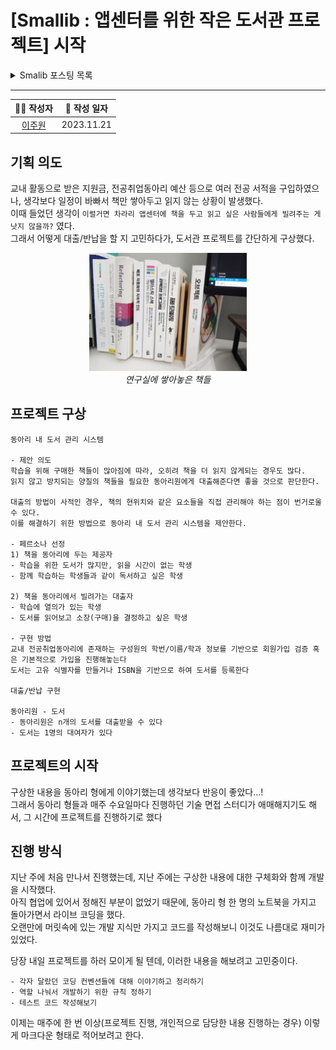 # [Smallib : 앱센터를 위한 작은 도서관 프로젝트] 시작

<details>
<summary>Smalib 포스팅 목록</summary>
<div>       

* [목차](../README.md)
* [1주차](./week1.md)
* [2주차](./week2.md)

</div>
</details>

---

|👩‍💻 작성자|📆 작성 일자|
|:-------------:|:-------------:|
|[이주원](https://github.com/Juser0)|2023.11.21|

## 기획 의도
교내 활동으로 받은 지원금, 전공취업동아리 예산 등으로 여러 전공 서적을 구입하였으나, 생각보다 일정이 바빠서 책만 쌓아두고 읽지 않는 상황이 발생했다.  
이때 들었던 생각이 `이럴거면 차라리 앱센터에 책을 두고 읽고 싶은 사람들에게 빌려주는 게 낫지 않을까?` 였다.  
그래서 어떻게 대출/반납을 할 지 고민하다가, 도서관 프로젝트를 간단하게 구상했다.

<div style='text-align:center'>
    <img src="img/smallib_books.jpg" width=50%></img>
    <br />
    <em style='display:block'>연구실에 쌓아놓은 책들</em>
</div>

## 프로젝트 구상
```
동아리 내 도서 관리 시스템

- 제안 의도
학습을 위해 구매한 책들이 많아짐에 따라, 오히려 책을 더 읽지 않게되는 경우도 많다.
읽지 않고 방치되는 양질의 책들을 필요한 동아리원에게 대출해준다면 좋을 것으로 판단한다.

대출의 방법이 사적인 경우, 책의 현위치와 같은 요소들을 직접 관리해야 하는 점이 번거로울 수 있다.
이를 해결하기 위한 방법으로 동아리 내 도서 관리 시스템을 제안한다.

- 페르소나 선정
1) 책을 동아리에 두는 제공자
- 학습을 위한 도서가 많지만, 읽을 시간이 없는 학생
- 함께 학습하는 학생들과 같이 독서하고 싶은 학생

2) 책을 동아리에서 빌려가는 대출자
- 학습에 열의가 있는 학생
- 도서를 읽어보고 소장(구매)을 결정하고 싶은 학생

- 구현 방법
교내 전공취업동아리에 존재하는 구성원의 학번/이름/학과 정보를 기반으로 회원가입 검증 혹은 기본적으로 가입을 진행해놓는다
도서는 고유 식별자를 만들거나 ISBN을 기반으로 하여 도서를 등록한다

대출/반납 구현

동아리원 - 도서
- 동아리원은 n개의 도서를 대출받을 수 있다
- 도서는 1명의 대여자가 있다
```

## 프로젝트의 시작
구상한 내용을 동아리 형에게 이야기했는데 생각보다 반응이 좋았다...!  
그래서 동아리 형들과 매주 수요일마다 진행하던 기술 면접 스터디가 애매해지기도 해서, 그 시간에 프로젝트를 진행하기로 했다

## 진행 방식
지난 주에 처음 만나서 진행했는데, 지난 주에는 구상한 내용에 대한 구체화와 함께 개발을 시작했다.  
아직 협업에 있어서 정해진 부분이 없었기 때문에, 동아리 형 한 명의 노트북을 가지고 돌아가면서 라이브 코딩을 했다.  
오랜만에 머릿속에 있는 개발 지식만 가지고 코드를 작성해보니 이것도 나름대로 재미가 있었다.  

당장 내일 프로젝트를 하러 모이게 될 텐데, 이러한 내용을 해보려고 고민중이다.  
```
- 각자 달랐던 코딩 컨벤션들에 대해 이야기하고 정리하기
- 역할 나눠서 개발하기 위한 규칙 정하기
- 테스트 코드 작성해보기
```

이제는 매주에 한 번 이상(프로젝트 진행, 개인적으로 담당한 내용 진행하는 경우) 이렇게 마크다운 형태로 적어보려고 한다.